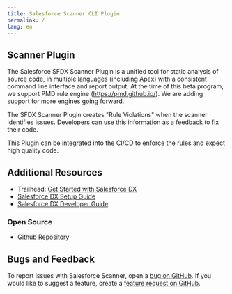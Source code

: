 ```yaml
---
title: Salesforce Scanner CLI Plugin
permalink: /
lang: en
---
```


## Scanner Plugin

The Salesforce SFDX Scanner Plugin is a unified tool for static analysis of source code, in multiple languages (including Apex) with a consistent command line interface and report output. At the time of this beta program, we support PMD rule engine (<https://pmd.github.io/>). We are adding support for more engines going forward.

The SFDX Scanner Plugin creates "Rule Violations" when the scanner identifies issues. Developers can use this information as a feedback to fix their code. 

This Plugin can be integrated into the CI/CD to enforce the rules and expect high quality code.

## Additional Resources

- Trailhead: [Get Started with Salesforce DX](https://trailhead.salesforce.com/trails/sfdx_get_started)
- [Salesforce DX Setup Guide](https://developer.salesforce.com/docs/atlas.en-us.sfdx_setup.meta/sfdx_setup)
- [Salesforce DX Developer Guide](https://developer.salesforce.com/docs/atlas.en-us.sfdx_dev.meta/sfdx_dev)

### Open Source

- [Github Repository](https://github.com/forcedotcom/sfdx-scanner)

## Bugs and Feedback

To report issues with Salesforce Scanner, open a [bug on GitHub](https://github.com/forcedotcom/sfdx-scanner/issues/new?template=Bug_report.md). If you would like to suggest a feature, create a [feature request on GitHub](https://github.com/forcedotcom/sfdx-scanner/issues/new?template=Feature_request.md).
